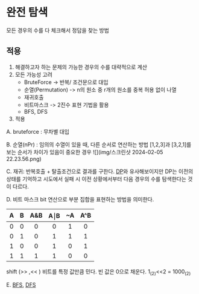 # 완전 탐색 
모든 경우의 수를 다 체크해서 정답을 찾는 방법

## 적용
1) 해결하고자 하는 문제의 가능한 경우의 수를 대략적으로 계산
2) 모든 가능성 고려
    - BruteForce -> 반복/ 조건문으로 대입
    - 순열(Permutation) -> n의 원소 중 r개의 원소를 중복 허용 없이 나열
    - 재귀호출
    - 비트마스크 -> 2진수 표현 기법을 활용
    - BFS, DFS
3) 적용


A. bruteforce : 무차별 대입


B. 순열(nPr) : 임의의 수열이 있을 때, 다른 순서로 연산하는 방법 [1,2,3]과 [3,2,1]를 보는 순서가 차이가 있음이 중요한 경우
![](img/스크린샷 2024-02-05 22.23.56.png)


C. 재귀: 반복호출 + 탈출조건으로 결과를 구한다. 
[DP](./DynamicProgramming.md)와 유사해보이지만 DP는 이전의 상태를 기억하고 시도에서 실패 시 이전 상황에서부터 다음 경우의 수를 탐색한다는 것이 다르다.


D. 비트 마스크
bit 연산으로 부분 집합을 표현하는 방법을 의미한다.

|  A  |  B  | A&B | A￨B | ~A  | A^B |
|:---:|:---:|:---:|:---:|:---:|:---:|
|  0  |  0  |  0  |  0  |  1  |  0  |
|  0  |  1  |  0  |  1  |  1  |  1  |
|  1  |  0  |  0  |  1  |  0  |  1  |
|  1  |  1  |  1  |  1  |  0  |  0  |

shift (>> ,<< ) 비트를 특정 값만큼 민다. 빈 값은 0으로 채운다.
1<sub>(2)</sub><<2 = 1000<sub>(2)</sub>

E. [BFS](./BFS.md), [DFS](./DFS.md)
